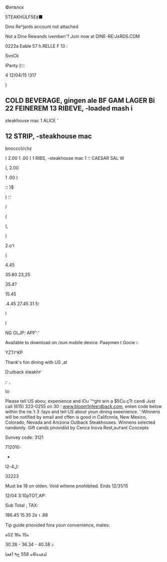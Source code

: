 ©итвлск

5TEAKHÙLF5Eệ■

Dins  Re^jards  account  not  attached

Not  a  Dine  Rewands  ivemben'?
Join  now  at  DINE-RE؛J٨RDS.CDM

 0222a  Eable  57
h.RELLE  F
13 :

SvnCk

iPanty
 ؛؛إ:

4
12/04/15 !317

)

COLD  BEVERAGE,  gingen  ale
BF  GAM  LAGER
Bi  22  FEINEREM
 13  RIBEVE,
-loaded  mash  i
-
steakhouse  mac
1 ALICE
'

 12  STRIP,
-steakhouse  mac
-
bnocccli/chz

 )
2.00
1 .00
(
 1 RIBS,  -steakhouse  mac
؛؛
 1 CAESAR  SAL  W

(,
2.00

1 .00
 )

؛؛
)$

 )
؛؛

/

(

(,

 )

2.ọ٦

(

4.45

35.80
23,25

35.4?

15.45

.؛5
31
27.45
4.45

ا

ا

NG  OLJP؛  APP':'

Available  to  download
on  /oun  mobile  device.
Paaymen t  Gocie ะ

ΥΖΤΙ^ΚΡ

Thank's  fon  dining  with  US  ,at

D؛utback  steakh٢

;· ,

to

Please  tell  US  abou;
expenience
and  iOu  "^ght  win  a  $5Cu  çTt  candi
Just  call  (615)  323-0255  on  30 ؛
www.bloom1nfee؛dback.com,
enten  code  below
within  the  ne.'t  3  ؛lays  and  tell  US
about  youn  dining  exoenience.
'؛Wlnnens  will  be  notified  by  email  and
cffen  is  good  in  Califcnnla,
New  Mexico,  Colorado,  Nevada  and
Anizona  Outback  Steakhouses.
Winnens  selected  nandomly.  Gift  cands
pnovidíỉd  by
Cenca  Inova  Rest,au٢ant  Concepts

Sunvey  code:
3121

712010٠

-

؛ل4-2ا

32223

Must  be  18  on  olden.
Void  wihene  pnohibited.
Ends  12/31/15

12/04  3:10ρΤΟΤ,ΑΡ:

Sub  Total ;
TAX:

186.45
15.35
2٥ า  .88

Tip guide pnovided fora
youn convenience, mates:

ة15
ة16
02ة

30.28 -
36.34 -
 40.38
ذ

لذقةةا4ه
558
 ح٩
1قحا

